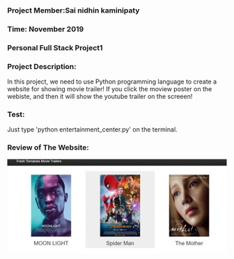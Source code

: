 ### Project Member:Sai nidhin kaminipaty
### Time: November 2019
### Personal Full Stack Project1

### Project Description:
In this project, we need to use Python programming language to create a website for showing movie trailer! If you
click the moview poster on the webiste, and then it will show the youtube trailer on the screeen! 

### Test:
Just type 'python entertainment_center.py' on the terminal.

### Review of The Website:
![png](movie_website.PNG)

